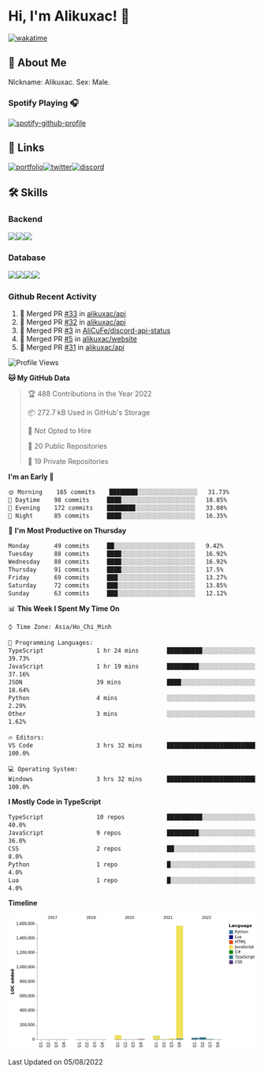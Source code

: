 # Hi, I'm Alikuxac! 👋
[![wakatime](https://wakatime.com/badge/user/f351a39f-05c3-4440-84c7-6444ba23d95e.svg)](https://wakatime.com/@alikuxac)
## 🚀 About Me
Nickname: Alikuxac.
Sex: Male.

### Spotify Playing 🎧
[![spotify-github-profile](https://spotify-github-profile.vercel.app/api/view?uid=1ug46od67cxvdqjx4zr7l33i4&cover_image=true&theme=natemoo-re&bar_color=53b14f&bar_color_cover=false)](https://open.spotify.com/user/1ug46od67cxvdqjx4zr7l33i4)

## 🔗 Links
[![portfolio][portfolio-badge]][website-link][![twitter][twitter-badge]][twitter-link][![discord][discord-badge]][discord-link]

## 🛠 Skills
<!---### Frontend--->

### Backend
[![](https://img.shields.io/badge/C%23-239120?style=for-the-badge&logo=c-sharp&logoColor=white)]()[![](https://img.shields.io/badge/JavaScript-F7DF1E?style=for-the-badge&logo=javascript&logoColor=black)]()[![](https://img.shields.io/badge/TypeScript-007ACC?style=for-the-badge&logo=typescript&logoColor=white)]()
### Database
[![](https://img.shields.io/badge/MySQL-00000F?style=for-the-badge&logo=mysql&logoColor=white)]()[![](https://img.shields.io/badge/MongoDB-4EA94B?style=for-the-badge&logo=mongodb&logoColor=white)]()[![](https://img.shields.io/badge/PostgreSQL-316192?style=for-the-badge&logo=postgresql&logoColor=white)]()[![](https://img.shields.io/badge/Redis-D82C20?style=for-the-badge&logo=RedislogoColor=white)]()
<!---### Tools--->

<!---### Framework--->

### Github Recent Activity
<!--START_SECTION:activity-->
1. 🎉 Merged PR [#33](https://github.com/alikuxac/api/pull/33) in [alikuxac/api](https://github.com/alikuxac/api)
2. 🎉 Merged PR [#32](https://github.com/alikuxac/api/pull/32) in [alikuxac/api](https://github.com/alikuxac/api)
3. 🎉 Merged PR [#3](https://github.com/AliCuFe/discord-api-status/pull/3) in [AliCuFe/discord-api-status](https://github.com/AliCuFe/discord-api-status)
4. 🎉 Merged PR [#5](https://github.com/alikuxac/website/pull/5) in [alikuxac/website](https://github.com/alikuxac/website)
5. 🎉 Merged PR [#31](https://github.com/alikuxac/api/pull/31) in [alikuxac/api](https://github.com/alikuxac/api)
<!--END_SECTION:activity-->

<!--START_SECTION:waka-->
![Profile Views](http://img.shields.io/badge/Profile%20Views-1-blue)

**🐱 My GitHub Data** 

> 🏆 488 Contributions in the Year 2022
 > 
> 📦 272.7 kB Used in GitHub's Storage 
 > 
> 🚫 Not Opted to Hire
 > 
> 📜 20 Public Repositories 
 > 
> 🔑 19 Private Repositories  
 > 
**I'm an Early 🐤** 

```text
🌞 Morning    165 commits    ████████░░░░░░░░░░░░░░░░░   31.73% 
🌆 Daytime    98 commits     ████░░░░░░░░░░░░░░░░░░░░░   18.85% 
🌃 Evening    172 commits    ████████░░░░░░░░░░░░░░░░░   33.08% 
🌙 Night      85 commits     ████░░░░░░░░░░░░░░░░░░░░░   16.35%

```
📅 **I'm Most Productive on Thursday** 

```text
Monday       49 commits     ██░░░░░░░░░░░░░░░░░░░░░░░   9.42% 
Tuesday      88 commits     ████░░░░░░░░░░░░░░░░░░░░░   16.92% 
Wednesday    88 commits     ████░░░░░░░░░░░░░░░░░░░░░   16.92% 
Thursday     91 commits     ████░░░░░░░░░░░░░░░░░░░░░   17.5% 
Friday       69 commits     ███░░░░░░░░░░░░░░░░░░░░░░   13.27% 
Saturday     72 commits     ███░░░░░░░░░░░░░░░░░░░░░░   13.85% 
Sunday       63 commits     ███░░░░░░░░░░░░░░░░░░░░░░   12.12%

```


📊 **This Week I Spent My Time On** 

```text
⌚︎ Time Zone: Asia/Ho_Chi_Minh

💬 Programming Languages: 
TypeScript               1 hr 24 mins        ██████████░░░░░░░░░░░░░░░   39.73% 
JavaScript               1 hr 19 mins        █████████░░░░░░░░░░░░░░░░   37.16% 
JSON                     39 mins             ████░░░░░░░░░░░░░░░░░░░░░   18.64% 
Python                   4 mins              ░░░░░░░░░░░░░░░░░░░░░░░░░   2.29% 
Other                    3 mins              ░░░░░░░░░░░░░░░░░░░░░░░░░   1.62%

🔥 Editors: 
VS Code                  3 hrs 32 mins       █████████████████████████   100.0%

💻 Operating System: 
Windows                  3 hrs 32 mins       █████████████████████████   100.0%

```

**I Mostly Code in TypeScript** 

```text
TypeScript               10 repos            ██████████░░░░░░░░░░░░░░░   40.0% 
JavaScript               9 repos             █████████░░░░░░░░░░░░░░░░   36.0% 
CSS                      2 repos             ██░░░░░░░░░░░░░░░░░░░░░░░   8.0% 
Python                   1 repo              █░░░░░░░░░░░░░░░░░░░░░░░░   4.0% 
Lua                      1 repo              █░░░░░░░░░░░░░░░░░░░░░░░░   4.0%

```


**Timeline**

![Chart not found](https://raw.githubusercontent.com/alikuxac/alikuxac/master/charts/bar_graph.png) 


 Last Updated on 05/08/2022
<!--END_SECTION:waka-->

<!--- Link definition --->
[website-link]: https://alikuxac.xyz/
[twitter-link]: https://twitter.com/alikuxac
[discord-link]: https://discord.gg/8yfv46W
[kofi-link]: https://ko-fi.com/alikuxac
[Facebook]: https://www.facebook.com/anikuxac

[Instagram]: https://www.instagram.com/alikuxac/

<!--- Badgee Imag --->
[portfolio-badge]: https://img.shields.io/badge/my_portfolio-000?style=for-the-badge&logo=ko-fi&logoColor=white
[twitter-badge]: https://img.shields.io/badge/twitter-1DA1F2?style=for-the-badge&logo=twitter&logoColor=white
[discord-badge]: https://img.shields.io/badge/Discord-7289DA?style=for-the-badge&logo=discord&logoColor=white
